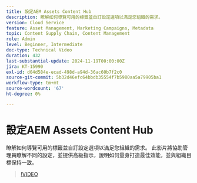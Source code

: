 ```yaml
---
title: 設定AEM Assets Content Hub
description: 瞭解如何導覽可用的標籤並自訂設定選項以滿足您組織的需求。
version: Cloud Service
feature: Asset Management, Marketing Campaigns, Metadata
topic: Content Supply Chain, Content Management
role: Admin
level: Beginner, Intermediate
doc-type: Technical Video
duration: 432
last-substantial-update: 2024-11-19T00:00:00Z
jira: KT-15990
exl-id: d04d584e-ecad-498d-a94d-36ac60b7f2c0
source-git-commit: 5b32d46efc64bbdb35554f7b5980aa5a79905ba1
workflow-type: tm+mt
source-wordcount: '67'
ht-degree: 0%

---
```


# 設定AEM Assets Content Hub

瞭解如何導覽可用的標籤並自訂設定選項以滿足您組織的需求。 此影片將協助管理員瞭解不同的設定，並提供高級指示，說明如何量身打造最佳效能，並與組織目標保持一致。

>[!VIDEO](https://video.tv.adobe.com/v/3439311/?learn=on&enablevpops)
